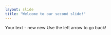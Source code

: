 ```yaml
---
layout: slide
title: "Welcome to our second slide!"
---
```

Your text - new new
Use the left arrow to go back!
